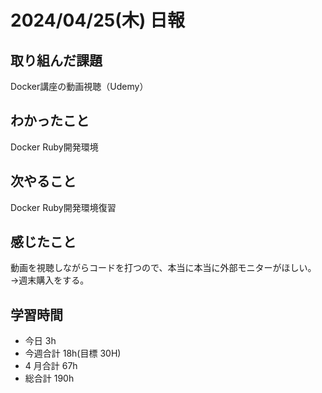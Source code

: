 # 2024/04/25(木) 日報

## 取り組んだ課題
Docker講座の動画視聴（Udemy）

## わかったこと
Docker Ruby開発環境

## 次やること
Docker Ruby開発環境復習

## 感じたこと
動画を視聴しながらコードを打つので、本当に本当に外部モニターがほしい。
→週末購入をする。

## 学習時間

- 今日 3h
- 今週合計 18h(目標 30H)
- 4 月合計 67h
- 総合計 190h
